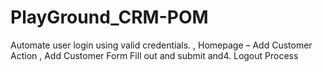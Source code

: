 # PlayGround_CRM-POM
Automate user login using valid credentials. , Homepage – Add Customer Action , Add Customer Form Fill out and submit and4. Logout Process
